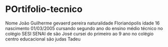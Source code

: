# POrtifolio-tecnico
Nome João Guilherme gevaerd pereira
naturalidade Florianópolis
idade 16
nascimento 01/03/2005
cursando segundo ano do ensino médio técnico no colégio SESI SENAI de são José
cursei do primeiro ao 9 ano no colégio centro educacional são judas Tadeu
